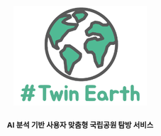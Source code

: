 <h1 align="center">
  <img width="300" alt="Flowchart" src="https://raw.githubusercontent.com/MIB0831national/Twin_Earth/main/doc/%ED%8A%B8%EC%9C%88%EC%96%B4%EC%8A%A4%20%EB%A1%9C%EA%B3%A0.png">
</h1> 
<h3 align="center">AI 분석 기반 사용자 맞춤형 국립공원 탐방 서비스</h3>
